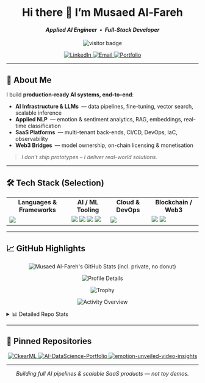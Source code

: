 <!-- ─────────────────────────  HEADER  ───────────────────────── -->
<h1 align="center">Hi there 👋  I’m Musaed Al-Fareh</h1>
<h4 align="center"><em>Applied AI Engineer • Full-Stack Developer</em></h4>

<p align="center">
  <img src="https://visitor-badge.laobi.icu/badge?page_id=MusaedMusaedSadeqMusaedAl-Fareh225739&color=0E75B6&style=flat-square" alt="visitor badge"/>
</p>

<p align="center">
  <a href="https://www.linkedin.com/in/musaed-alfareh-a365521b9" target="_blank">
    <img alt="LinkedIn" src="https://img.shields.io/badge/LinkedIn-0A66C2?style=flat-square&logo=linkedin&logoColor=white"/>
  </a>
  <a href="mailto:jimalfareh@gmail.com" target="_blank">
    <img alt="Email" src="https://img.shields.io/badge/Gmail-D14836?style=flat-square&logo=gmail&logoColor=white"/>
  </a>
  <a href="https://alfareh.nl" target="_blank">
    <img alt="Portfolio" src="https://img.shields.io/badge/Portfolio-000000?style=flat-square&logo=vercel&logoColor=white"/>
  </a>
</p>

---

## 🚀 About Me

I build **production-ready AI systems, end-to-end**:

- **AI Infrastructure & LLMs** — data pipelines, fine-tuning, vector search, scalable inference  
- **Applied NLP** — emotion & sentiment analytics, RAG, embeddings, real-time classification  
- **SaaS Platforms** — multi-tenant back-ends, CI/CD, DevOps, IaC, observability  
- **Web3 Bridges** — model ownership, on-chain licensing & monetisation

> *I don’t ship prototypes – I deliver real-world solutions.*

---

## 🛠 Tech Stack (Selection)

<table>
  <tr>
    <td align="center"><strong>Languages & Frameworks</strong></td>
    <td align="center"><strong>AI / ML Tooling</strong></td>
    <td align="center"><strong>Cloud & DevOps</strong></td>
    <td align="center"><strong>Blockchain / Web3</strong></td>
  </tr>
  <tr>
    <td>
      <img src="https://skillicons.dev/icons?i=python,typescript,javascript,react,nextjs,nodejs,fastapi,express,html,css,sass,tailwind"/>
    </td>
    <td>
      <img src="https://skillicons.dev/icons?i=tensorflow,pytorch"/>
      <img src="https://img.shields.io/badge/HuggingFace-F9A03C?style=flat-square&logo=huggingface&logoColor=white"/>
      <img src="https://img.shields.io/badge/LangChain-000000?style=flat-square&logo=langchain&logoColor=white"/>
      <img src="https://img.shields.io/badge/OpenAI-412991?style=flat-square&logo=openai&logoColor=white"/>
    </td>
    <td>
      <img src="https://skillicons.dev/icons?i=docker,kubernetes,gcp,firebase,vercel,netlify,nginx,cloudflare,git,github"/>
    </td>
    <td>
      <img src="https://img.shields.io/badge/Ethereum-3C3C3D?style=flat-square&logo=ethereum&logoColor=white"/>
      <img src="https://img.shields.io/badge/MetaMask-F6851B?style=flat-square&logo=metamask&logoColor=white"/>
    </td>
  </tr>
</table>

---

## 📈 GitHub Highlights

<p align="center">
  <!-- Main stats card (private & all commits) without the rank/donut -->
  <img
    src="https://github-readme-stats.vercel.app/api?username=MusaedMusaedSadeqMusaedAl-Fareh225739&show_icons=true&theme=radical&hide_border=true&include_all_commits=true&count_private=true&show_rank=false&custom_title=Musaed%20Al-Fareh's%20GitHub%20Stats"
    alt="Musaed Al-Fareh's GitHub Stats (incl. private, no donut)" />
</p>

<p align="center">
  <!-- Profile Details -->
  <img
    src="https://github-profile-summary-cards.vercel.app/api/cards/profile-details?username=MusaedMusaedSadeqMusaedAl-Fareh225739&theme=github_dark"
    alt="Profile Details" />
</p>

<p align="center">
  <!-- Trophies -->
  <img
    src="https://github-profile-trophy.vercel.app/?username=MusaedMusaedSadeqMusaedAl-Fareh225739&theme=darkhub&no-frame=true&margin-w=6&margin-h=6"
    alt="Trophy" />
</p>

<p align="center">
  <!-- Activity Overview -->
  <img
    src="https://github-profile-summary-cards.vercel.app/api/cards/overview?username=MusaedMusaedSadeqMusaedAl-Fareh225739&theme=github_dark"
    alt="Activity Overview" />
</p>

<details>
  <summary>📊 Detailed Repo Stats</summary>

  <p align="center">
    <img src="https://github-readme-stats.vercel.app/api?username=MusaedMusaedSadeqMusaedAl-Fareh225739&show_icons=true&theme=github_dark&hide_title=true" height="165"/>
    <img src="https://github-readme-stats.vercel.app/api/top-langs/?username=MusaedMusaedSadeqMusaedAl-Fareh225739&layout=compact&theme=github_dark&hide_title=true" height="165"/>
  </p>
</details>

---

## 📌 Pinned Repositories

<p align="center">
  <a href="https://github.com/MusaedMusaedSadeqMusaedAl-Fareh225739/CkearML" target="_blank">
    <img src="https://github-readme-stats.vercel.app/api/pin/?username=MusaedMusaedSadeqMusaedAl-Fareh225739&repo=CkearML&theme=github_dark" alt="CkearML"/>
  </a>
  <a href="https://github.com/MusaedMusaedSadeqMusaedAl-Fareh225739/AI-DataScience-Portfolio" target="_blank">
    <img src="https://github-readme-stats.vercel.app/api/pin/?username=MusaedMusaedSadeqMusaedAl-Fareh225739&repo=AI-DataScience-Portfolio&theme=github_dark" alt="AI-DataScience-Portfolio"/>
  </a>
  <a href="https://github.com/MusaedMusaedSadeqMusaedAl-Fareh225739/emotion-unveiled-video-insights" target="_blank">
    <img src="https://github-readme-stats.vercel.app/api/pin/?username=MusaedMusaedSadeqMusaedAl-Fareh225739&repo=emotion-unveiled-video-insights&theme=github_dark" alt="emotion-unveiled-video-insights"/>
  </a>
</p>

---

<p align="center"><em>Building full AI pipelines & scalable SaaS products — not toy demos.</em></p>
